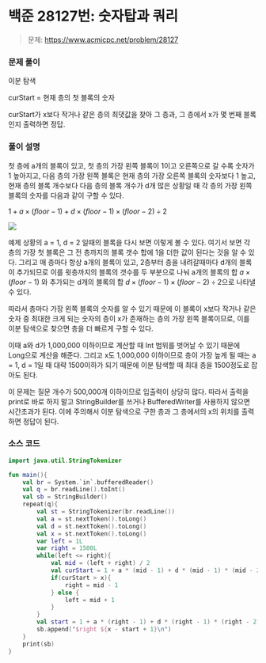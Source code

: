 # 백준 28127번: 숫자탑과 쿼리

> 문제: https://www.acmicpc.net/problem/28127

### 문제 풀이

이분 탐색

curStart = 현재 층의 첫 블록의 숫자

curStart가 x보다 작거나 같은 층의 최댓값을 찾아 그 층과, 그 층에서 x가 몇 번째 블록인지 출력하면 정답.

### 풀이 설명

첫 층에 a개의 블록이 있고, 첫 층의 가장 왼쪽 블록이 1이고 오른쪽으로 갈 수록 숫자가 1 높아지고, 다음 층의 가장 왼쪽 블록은 현재 층의 가장 오른쪽 블록의 숫자보다 1 높고, 현재 층의 블록 개수보다 다음 층의 블록 개수가 d개 많은 상황일 때 각 층의 가장 왼쪽 블록의 숫자를 다음과 같이 구할 수 있다.

$1 + a \times (floor - 1) + d \times (floor - 1) \times (floor - 2) \div 2$

![](https://velog.velcdn.com/images/kosdjs/post/8569de48-6843-4fc0-b957-bda09f0b4327/image.png)

예제 상황의 a = 1, d = 2 일때의 블록을 다시 보면 이렇게 볼 수 있다. 여기서 보면 각 층의 가장 첫 블록은 그 전 층까지의 블록 갯수 합에 1을 더한 값이 된다는 것을 알 수 있다. 그리고 매 층마다 항상 a개의 블록이 있고, 2층부터 층을 내려갈때마다 d개의 블록이 추가되므로 이를 윗층까지의 블록의 갯수를 두 부분으로 나눠 a개의 블록의 합 $a \times (floor - 1)$ 와 추가되는 d개의 블록의 합 $d \times (floor - 1) \times (floor - 2) \div 2$으로 나타낼 수 있다.

따라서 층마다 가장 왼쪽 블록의 숫자를 알 수 있기 때문에 이 블록이 x보다 작거나 같은 숫자 중 최대한 크게 되는 숫자의 층이 x가 존재하는 층의 가장 왼쪽 블록이므로, 이를 이분 탐색으로 찾으면 층을 더 빠르게 구할 수 있다.

이때 a와 d가 1,000,000 이하이므로 계산할 때 Int 범위를 벗어날 수 있기 때문에 Long으로 계산을 해준다. 그리고 x도 1,000,000 이하이므로 층이 가장 높게 될 때는 a = 1, d = 1일 때 대략 1500이하가 되기 때문에 이분 탐색할 때 최대 층을 1500정도로 잡아도 된다.

이 문제는 질문 개수가 500,000개 이하이므로 입출력이 상당히 많다. 따라서 출력을 print로 바로 하지 말고 StringBuilder를 쓰거나 BufferedWriter를 사용하지 않으면 시간초과가 된다. 이에 주의해서 이분 탐색으로 구한 층과 그 층에서의 x의 위치를 출력하면 정답이 된다.

### 소스 코드
```kotlin
import java.util.StringTokenizer

fun main(){
    val br = System.`in`.bufferedReader()
    val q = br.readLine().toInt()
    val sb = StringBuilder()
    repeat(q){
        val st = StringTokenizer(br.readLine())
        val a = st.nextToken().toLong()
        val d = st.nextToken().toLong()
        val x = st.nextToken().toLong()
        var left = 1L
        var right = 1500L
        while(left <= right){
            val mid = (left + right) / 2
            val curStart = 1 + a * (mid - 1) + d * (mid - 1) * (mid - 2) / 2
            if(curStart > x){
                right = mid - 1
            } else {
                left = mid + 1
            }
        }
        val start = 1 + a * (right - 1) + d * (right - 1) * (right - 2) / 2
        sb.append("$right ${x - start + 1}\n")
    }
    print(sb)
}
```